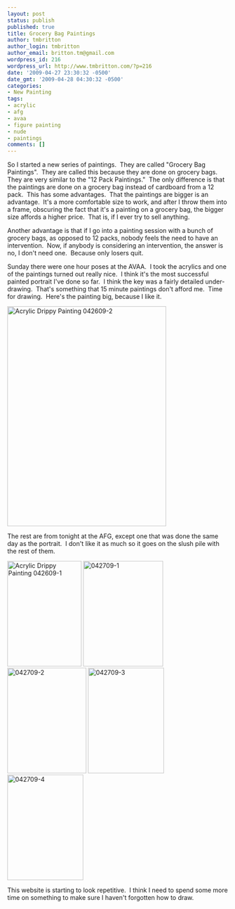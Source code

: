 ```yaml
---
layout: post
status: publish
published: true
title: Grocery Bag Paintings
author: tmbritton
author_login: tmbritton
author_email: britton.tm@gmail.com
wordpress_id: 216
wordpress_url: http://www.tmbritton.com/?p=216
date: '2009-04-27 23:30:32 -0500'
date_gmt: '2009-04-28 04:30:32 -0500'
categories:
- New Painting
tags:
- acrylic
- afg
- avaa
- figure painting
- nude
- paintings
comments: []
---
```

<p>So I started a new series of paintings.  They are called "Grocery Bag Paintings".  They are called this because they are done on grocery bags.  They are very similar to the "12 Pack Paintings."  The only difference is that the paintings are done on a grocery bag instead of cardboard from a 12 pack.  This has some advantages.  That the paintings are bigger is an advantage.  It's a more comfortable size to work, and after I throw them into a frame, obscuring the fact that it's a painting on a grocery bag, the bigger size affords a higher price.  That is, if I ever try to sell anything.</p>
<p>Another advantage is that if I go into a painting session with a bunch of grocery bags, as opposed to 12 packs, nobody feels the need to have an intervention.  Now, if anybody is considering an intervention, the answer is no, I don't need one.  Because only losers quit.</p>
<p>Sunday there were one hour poses at the AVAA.  I took the acrylics and one of the paintings turned out really nice.  I think it's the most successful painted portrait I've done so far.  I think the key was a fairly detailed under-drawing.  That's something that 15 minute paintings don't afford me.  Time for drawing.  Here's the painting big, because I like it.</p>
<p><a class="tt-flickr tt-flickr-Medium" title="Acrylic Drippy Painting 042609-2" href="http://www.tmbritton.com/art/photo/3478312347/acrylic-drippy-painting-042609-2.html"><img class="alignnone" src="http://farm4.static.flickr.com/3412/3478312347_922e99012f.jpg" alt="Acrylic Drippy Painting 042609-2" width="362" height="500" /></a></p>
<p>The rest are from tonight at the AFG, except one that was done the same day as the portrait.  I don't like it as much so it goes on the slush pile with the rest of them.</p>
<p><a class="tt-flickr tt-flickr-Small" title="Acrylic Drippy Painting 042609-1" href="http://www.tmbritton.com/art/photo/3479121174/acrylic-drippy-painting-042609-1.html"><img class="alignnone" src="http://farm4.static.flickr.com/3649/3479121174_83237fcb5e_m.jpg" alt="Acrylic Drippy Painting 042609-1" width="169" height="240" /></a> <a class="tt-flickr tt-flickr-Small" title="042709-1" href="http://www.tmbritton.com/art/photo/3482394876/042709-1.html"><img class="alignnone" src="http://farm4.static.flickr.com/3298/3482394876_973c12c842_m.jpg" alt="042709-1" width="182" height="240" /></a> <a class="tt-flickr tt-flickr-Small" title="042709-2" href="http://www.tmbritton.com/art/photo/3482394940/042709-2.html"><img class="alignnone" src="http://farm4.static.flickr.com/3541/3482394940_f0824139bf_m.jpg" alt="042709-2" width="180" height="240" /></a> <a class="tt-flickr tt-flickr-Small" title="042709-3" href="http://www.tmbritton.com/art/photo/3481581409/042709-3.html"><img class="alignnone" src="http://farm4.static.flickr.com/3611/3481581409_a9fbe0761a_m.jpg" alt="042709-3" width="173" height="240" /></a> <a class="tt-flickr tt-flickr-Small" title="042709-4" href="http://www.tmbritton.com/art/photo/3482395092/042709-4.html"><img class="alignnone" src="http://farm4.static.flickr.com/3304/3482395092_d67779fde2_m.jpg" alt="042709-4" width="173" height="240" /></a></p>
<p>This website is starting to look repetitive.  I think I need to spend some more time on something to make sure I haven't forgotten how to draw.</p>
